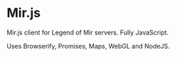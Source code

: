 Mir.js
======

Mir.js client for Legend of Mir servers. Fully JavaScript.

Uses Browserify, Promises, Maps, WebGL and NodeJS.
